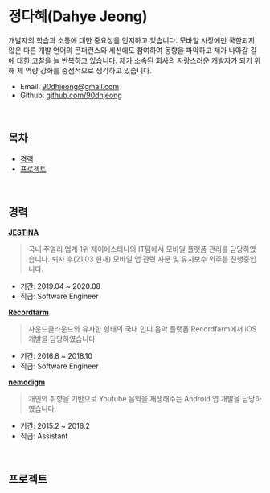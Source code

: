 정다혜(Dahye Jeong)
=========================

개발자의 학습과 소통에 대한 중요성을 인지하고 있습니다. 모바일 시장에만 국한되지 않은 다른 개발 언어의 콘퍼런스와 세션에도 참여하여 동향을 파악하고 제가 나아갈 길에 대한 고찰을 늘 반복하고 있습니다. 제가 소속된 회사의 자랑스러운 개발자가 되기 위해 제 역량 강화를 중점적으로 생각하고 있습니다.


* Email: [90dhjeong@gmail.com](mailto://90dhjeong@gmail.com)
* Github: [github.com/90dhjeong](https://github.com/90dhjeong)

<br/>


## 목차
* [경력](#경력)
* [프로젝트](#프로젝트)

<br/>

## 경력


[**JESTINA**](https://www.jestina.co.kr/)
> 국내 주얼리 업계 1위 제이에스티나의 IT팀에서 모바일 플랫폼 관리를 담당하였습니다.
> 퇴사 후(21.03 현재) 모바일 앱 관련 자문 및 유지보수 외주를 진행중입니다.

* 기간: 2019.04 ~ 2020.08 
* 직급: Software Engineer

[**Recordfarm**](https://ko.wikipedia.org/wiki/%EB%A0%88%EC%BD%94%EB%93%9C%ED%8C%9C)
> 사운드클라운드와 유사한 형태의 국내 인디 음악 플랫폼 Recordfarm에서 iOS 개발을 담당하였습니다.

* 기간: 2016.8 ~ 2018.10
* 직급: Software Engineer

[**nemodigm**](http://www.nemodigm.com/home/index.php?pid=kr)
> 개인의 취향을 기반으로 Youtube 음악을 재생해주는 Android 앱 개발을 담당하였습니다.

* 기간: 2015.2 ~ 2016.2
* 직급: Assistant

<br/>

## 프로젝트
